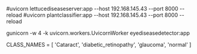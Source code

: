 #uvicorn lettucediseaseserver:app --host 192.168.145.43 --port 8000 --reload
#uvicorn plantclassifier:app --host 192.168.145.43 --port 8000 --reload

gunicorn -w 4 -k uvicorn.workers.UvicornWorker eyediseasedetector:app


CLASS_NAMES = [
    'Cataract', 'diabetic_retinopathy', 'glaucoma', 'normal'
]

